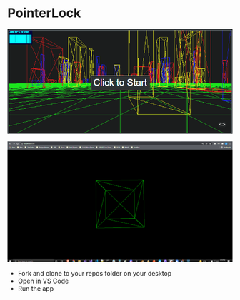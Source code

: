 # PointerLock

![Pointer_Lock](PointerLock.png)

![Pointer_Lock](PointerLock.gif)

- Fork and clone to your repos folder on your desktop
- Open in VS Code
- Run the app
